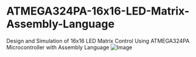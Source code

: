 # ATMEGA324PA-16x16-LED-Matrix-Assembly-Language
Design and Simulation of 16x16 LED Matrix Control Using ATMEGA324PA Microcontroller with Assembly Language
![Image](https://github.com/user-attachments/assets/f29dbcf3-dfed-43fa-825b-8caeeb600f16)

